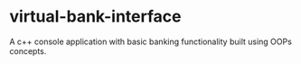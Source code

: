 # virtual-bank-interface
A c++ console application with basic banking functionality built using OOPs concepts.
